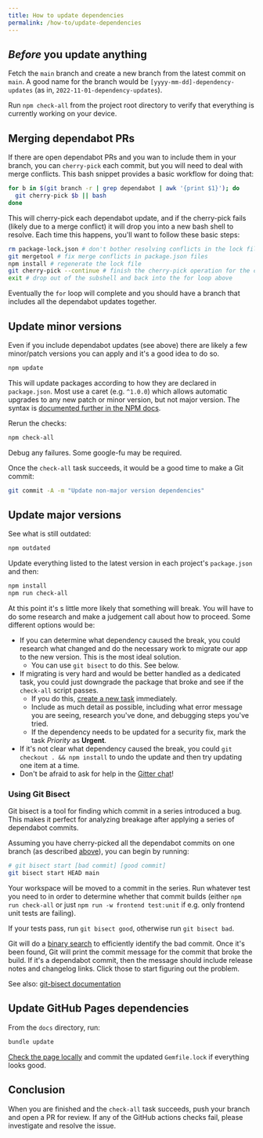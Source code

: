 ```yaml
---
title: How to update dependencies
permalink: /how-to/update-dependencies
---
```


## _Before_ you update anything

Fetch the `main` branch and create a new branch from the latest commit on `main`. A good name for the branch would be `[yyyy-mm-dd]-dependency-updates` (as in, `2022-11-01-dependency-updates`).

Run `npm check-all` from the project root directory to verify that everything is currently working on your device.

## Merging dependabot PRs

If there are open dependabot PRs and you wan to include them in your branch, you can `cherry-pick` each commit, but you will need to deal with merge conflicts. This bash snippet provides a basic workflow for doing that:

```bash
for b in $(git branch -r | grep dependabot | awk '{print $1}'); do
  git cherry-pick $b || bash
done
```

This will cherry-pick each dependabot update, and if the cherry-pick fails (likely due to a merge conflict) it will drop you into a new bash shell to resolve. Each time this happens, you'll want to follow these basic steps:

```bash
rm package-lock.json # don't bother resolving conflicts in the lock file
git mergetool # fix merge conflicts in package.json files
npm install # regenerate the lock file
git cherry-pick --continue # finish the cherry-pick operation for the current dependabot branch
exit # drop out of the subshell and back into the for loop above
```

Eventually the `for` loop will complete and you should have a branch that includes all the dependabot updates together.

## Update minor versions

Even if you include dependabot updates (see above) there are likely a few minor/patch versions you can apply and it's a good idea to do so.

```sh
npm update
```

This will update packages according to how they are declared in `package.json`. Most use a caret (e.g. `^1.0.0`) which allows automatic upgrades to any new patch or minor version, but not major version. The syntax is [documented further in the NPM docs](https://docs.npmjs.com/about-semantic-versioning#using-semantic-versioning-to-specify-update-types-your-package-can-accept).

Rerun the checks:

```sh
npm check-all
```

Debug any failures. Some google-fu may be required.

Once the `check-all` task succeeds, it would be a good time to make a Git commit:

```sh
git commit -A -m "Update non-major version dependencies"
```

## Update major versions

See what is still outdated:

```sh
npm outdated
```

Update everything listed to the latest version in each project's `package.json` and then:

```sh
npm install
npm run check-all
```

At this point it's s little more likely that something will break. You will have to do some research and make a judgement call about how to proceed. Some different options would be:

- If you can determine what dependency caused the break, you could research what changed and do the necessary work to migrate our app to the new version. This is the most ideal solution.
  - You can use `git bisect` to do this. See below.
- If migrating is very hard and would be better handled as a dedicated task, you could just downgrade the package that broke and see if the `check-all` script passes.
  - If you do this, [create a new task](https://github.com/skill-collectors/guesstimator/issues/new?assignees=&labels=&template=new-task.md&title=) immediately.
  - Include as much detail as possible, including what error message you are seeing, research you've done, and debugging steps you've tried.
  - If the dependency needs to be updated for a security fix, mark the task _Priority_ as **Urgent**.
- If it's not clear what dependency caused the break, you could `git checkout . && npm install` to undo the update and then try updating one item at a time.
- Don't be afraid to ask for help in the [Gitter chat](https://gitter.im/skill-collectors/guesstimator)!

### Using Git Bisect

Git bisect is a tool for finding which commit in a series introduced a bug. This makes it perfect for analyzing breakage after applying a series of dependabot commits.

Assuming you have cherry-picked all the dependabot commits on one branch (as described [above](#merging-dependabot-prs)), you can begin by running:

```sh
# git bisect start [bad commit] [good commit]
git bisect start HEAD main
```

Your workspace will be moved to a commit in the series. Run whatever test you need to in order to determine whether that commit builds (either `npm run check-all` or just `npm run -w frontend test:unit` if e.g. only frontend unit tests are failing).

If your tests pass, run `git bisect good`, otherwise run `git bisect bad`.

Git will do a [binary search](https://en.wikipedia.org/w/index.php?title=Binary_search_algorithm&oldid=1170087932) to efficiently identify the bad commit. Once it's been found, Git will print the commit message for the commit that broke the build. If it's a dependabot commit, then the message should include release notes and changelog links. Click those to start figuring out the problem.

See also: [git-bisect documentation](https://git-scm.com/docs/git-bisect)

## Update GitHub Pages dependencies

From the `docs` directory, run:

```sh
bundle update
```

[Check the page locally](/how-to/edit-docs.md) and commit the updated `Gemfile.lock` if everything looks good.

## Conclusion

When you are finished and the `check-all` task succeeds, push your branch and open a PR for review. If any of the GitHub actions checks fail, please investigate and resolve the issue.
